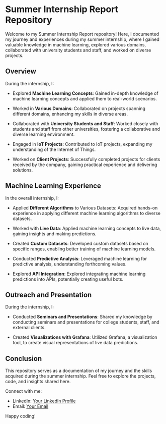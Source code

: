 # Summer Internship Report Repository

Welcome to my Summer Internship Report repository! Here, I documented my journey and experiences during my summer internship, where I gained valuable knowledge in machine learning, explored various domains, collaborated with university students and staff, and worked on diverse projects.

## Overview

During the internship, I:

- Explored **Machine Learning Concepts**: Gained in-depth knowledge of machine learning concepts and applied them to real-world scenarios.

- Worked in **Various Domains**: Collaborated on projects spanning different domains, enhancing my skills in diverse areas.

- Collaborated with **University Students and Staff**: Worked closely with students and staff from other universities, fostering a collaborative and diverse learning environment.

- Engaged in **IoT Projects**: Contributed to IoT projects, expanding my understanding of the Internet of Things.

- Worked on **Client Projects**: Successfully completed projects for clients received by the company, gaining practical experience and delivering solutions.

## Machine Learning Experience

In the overall internship, I:

- Applied **Different Algorithms** to Various Datasets: Acquired hands-on experience in applying different machine learning algorithms to diverse datasets.

- Worked with **Live Data**: Applied machine learning concepts to live data, gaining insights and making predictions.

- Created **Custom Datasets**: Developed custom datasets based on specific ranges, enabling better training of machine learning models.

- Conducted **Predictive Analysis**: Leveraged machine learning for predictive analysis, understanding forthcoming values.

- Explored **API Integration**: Explored integrating machine learning predictions into APIs, potentially creating useful bots.

## Outreach and Presentation

During the internship, I:

- Conducted **Seminars and Presentations**: Shared my knowledge by conducting seminars and presentations for college students, staff, and external clients.

- Created **Visualizations with Grafana**: Utilized Grafana, a visualization tool, to create visual representations of live data predictions.

## Conclusion

This repository serves as a documentation of my journey and the skills acquired during the summer internship. Feel free to explore the projects, code, and insights shared here.

Connect with me:
- LinkedIn: [Your LinkedIn Profile](https://www.linkedin.com/in/nikhitha-vasudevan-b2382a252/)
- Email: [Your Email](mailto:nikhithavasudevan3@gmail.com)

Happy coding!
